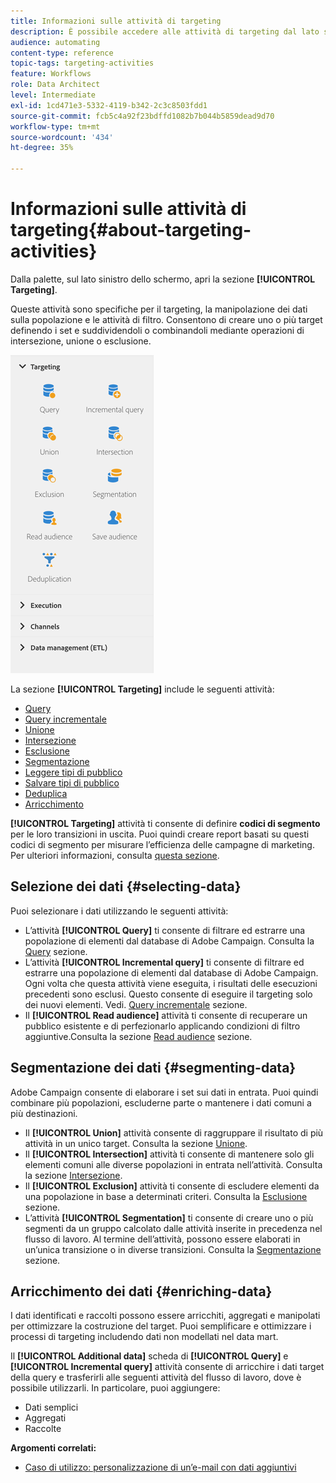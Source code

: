 ```yaml
---
title: Informazioni sulle attività di targeting
description: È possibile accedere alle attività di targeting dal lato sinistro della schermata.
audience: automating
content-type: reference
topic-tags: targeting-activities
feature: Workflows
role: Data Architect
level: Intermediate
exl-id: 1cd471e3-5332-4119-b342-2c3c8503fdd1
source-git-commit: fcb5c4a92f23bdffd1082b7b044b5859dead9d70
workflow-type: tm+mt
source-wordcount: '434'
ht-degree: 35%

---
```


# Informazioni sulle attività di targeting{#about-targeting-activities}

Dalla palette, sul lato sinistro dello schermo, apri la sezione **[!UICONTROL Targeting]**.

Queste attività sono specifiche per il targeting, la manipolazione dei dati sulla popolazione e le attività di filtro. Consentono di creare uno o più target definendo i set e suddividendoli o combinandoli mediante operazioni di intersezione, unione o esclusione.

![](assets/wkf_targeting_activities.png)

La sezione **[!UICONTROL Targeting]** include le seguenti attività:

* [Query](../../automating/using/query.md)
* [Query incrementale](../../automating/using/incremental-query.md)
* [Unione](../../automating/using/union.md)
* [Intersezione](../../automating/using/intersection.md)
* [Esclusione](../../automating/using/exclusion.md)
* [Segmentazione](../../automating/using/segmentation.md)
* [Leggere tipi di pubblico](../../automating/using/read-audience.md)
* [Salvare tipi di pubblico](../../automating/using/save-audience.md)
* [Deduplica](../../automating/using/deduplication.md)
* [Arricchimento](../../automating/using/enrichment.md)

**[!UICONTROL Targeting]** attività ti consente di definire **codici di segmento** per le loro transizioni in uscita. Puoi quindi creare report basati su questi codici di segmento per misurare l’efficienza delle campagne di marketing. Per ulteriori informazioni, consulta [questa sezione](../../reporting/using/creating-a-report-workflow-segment.md).

## Selezione dei dati {#selecting-data}

Puoi selezionare i dati utilizzando le seguenti attività:

* L’attività **[!UICONTROL Query]** ti consente di filtrare ed estrarre una popolazione di elementi dal database di Adobe Campaign. Consulta la [Query](../../automating/using/query.md) sezione.
* L’attività **[!UICONTROL Incremental query]** ti consente di filtrare ed estrarre una popolazione di elementi dal database di Adobe Campaign. Ogni volta che questa attività viene eseguita, i risultati delle esecuzioni precedenti sono esclusi. Questo consente di eseguire il targeting solo dei nuovi elementi. Vedi. [Query incrementale](../../automating/using/incremental-query.md) sezione.
* Il **[!UICONTROL Read audience]** attività ti consente di recuperare un pubblico esistente e di perfezionarlo applicando condizioni di filtro aggiuntive.Consulta la sezione [Read audience](../../automating/using/read-audience.md) sezione.

## Segmentazione dei dati {#segmenting-data}

Adobe Campaign consente di elaborare i set sui dati in entrata. Puoi quindi combinare più popolazioni, escluderne parte o mantenere i dati comuni a più destinazioni.

* Il **[!UICONTROL Union]** attività consente di raggruppare il risultato di più attività in un unico target. Consulta la sezione [Unione](../../automating/using/union.md).
* Il **[!UICONTROL Intersection]** attività ti consente di mantenere solo gli elementi comuni alle diverse popolazioni in entrata nell’attività. Consulta la sezione [Intersezione](../../automating/using/intersection.md).
* Il **[!UICONTROL Exclusion]** attività ti consente di escludere elementi da una popolazione in base a determinati criteri. Consulta la [Esclusione](../../automating/using/exclusion.md) sezione.
* L’attività **[!UICONTROL Segmentation]** ti consente di creare uno o più segmenti da un gruppo calcolato dalle attività inserite in precedenza nel flusso di lavoro. Al termine dell’attività, possono essere elaborati in un’unica transizione o in diverse transizioni. Consulta la [Segmentazione](../../automating/using/segmentation.md) sezione.

## Arricchimento dei dati {#enriching-data}

I dati identificati e raccolti possono essere arricchiti, aggregati e manipolati per ottimizzare la costruzione del target. Puoi semplificare e ottimizzare i processi di targeting includendo dati non modellati nel data mart.

Il **[!UICONTROL Additional data]** scheda di **[!UICONTROL Query]** e **[!UICONTROL Incremental query]** attività consente di arricchire i dati target della query e trasferirli alle seguenti attività del flusso di lavoro, dove è possibile utilizzarli. In particolare, puoi aggiungere:

* Dati semplici
* Aggregati
* Raccolte

**Argomenti correlati:**

* [Caso di utilizzo: personalizzazione di un’e-mail con dati aggiuntivi](../../automating/using/personalizing-email-with-additional-data.md)
